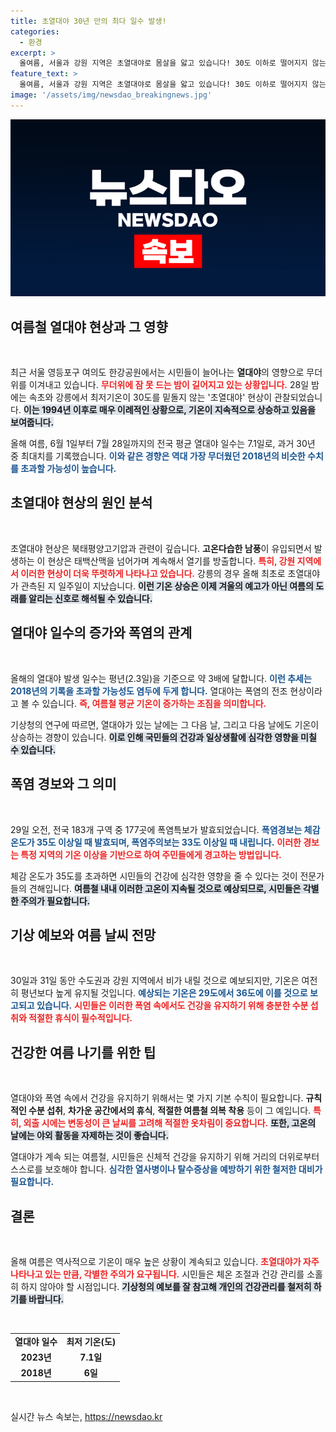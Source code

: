 ```yaml
---
title: 초열대야 30년 만의 최다 일수 발생!
categories:
  - 환경
excerpt: >
  올여름, 서울과 강원 지역은 초열대야로 몸살을 앓고 있습니다! 30도 이하로 떨어지지 않는 극한 더위가 계속되며, 2018년 기록을 한 달 앞으로 두고 위협하고 있습니다. 무더위의 정체를 알려드립니다!
feature_text: >
  올여름, 서울과 강원 지역은 초열대야로 몸살을 앓고 있습니다! 30도 이하로 떨어지지 않는 극한 더위가 계속되며, 2018년 기록을 한 달 앞으로 두고 위협하고 있습니다. 무더위의 정체를 알려드립니다!
image: '/assets/img/newsdao_breakingnews.jpg'
---
```


<p><img src="/assets/img/newsdao_breakingnews.jpg" alt="ontimetimes 속보" /></p>

<h2 data-ke-size="size26">여름철 열대야 현상과 그 영향</h2>

<p data-ke-size="size16">&nbsp;</p>

<p>최근 서울 영등포구 여의도 한강공원에서는 시민들이 늘어나는 <b>열대야</b>의 영향으로 무더위를 이겨내고 있습니다. <b><span style="color: #ee2323;">무더위에 잠 못 드는 밤이 길어지고 있는 상황입니다.</span></b> 28일 밤에는 속초와 강릉에서 최저기온이 30도를 밑돌지 않는 '초열대야' 현상이 관찰되었습니다. <b><span style="background-color: #21538527;">이는 1994년 이후로 매우 이례적인 상황으로, 기온이 지속적으로 상승하고 있음을 보여줍니다.</span></b> </p>

<p>올해 여름, 6월 1일부터 7월 28일까지의 전국 평균 열대야 일수는 7.1일로, 과거 30년 중 최대치를 기록했습니다. <b><span style="color: #1a5490;">이와 같은 경향은 역대 가장 무더웠던 2018년의 비슷한 수치를 초과할 가능성이 높습니다.</span></b></p>

<h2 data-ke-size="size26">초열대야 현상의 원인 분석</h2>

<p data-ke-size="size16">&nbsp;</p>

<p>초열대야 현상은 북태평양고기압과 관련이 깊습니다. <b>고온다습한 남풍</b>이 유입되면서 발생하는 이 현상은 태백산맥을 넘어가며 계속해서 열기를 방출합니다. <b><span style="color: #ee2323;">특히, 강원 지역에서 이러한 현상이 더욱 뚜렷하게 나타나고 있습니다.</span></b> 강릉의 경우 올해 최초로 초열대야가 관측된 지 일주일이 지났습니다. <b><span style="background-color: #21538527;">이런 기온 상승은 이제 겨울의 예고가 아닌 여름의 도래를 알리는 신호로 해석될 수 있습니다.</span></b></p>

<h2 data-ke-size="size26">열대야 일수의 증가와 폭염의 관계</h2>

<p data-ke-size="size16">&nbsp;</p>

<p>올해의 열대야 발생 일수는 평년(2.3일)을 기준으로 약 3배에 달합니다. <b><span style="color: #1a5490;">이런 추세는 2018년의 기록을 초과할 가능성도 염두에 두게 합니다.</span></b> 열대야는 폭염의 전조 현상이라고 볼 수 있습니다. <b><span style="color: #ee2323;">즉, 여름철 평균 기온이 증가하는 조짐을 의미합니다.</span></b> </p>

<p>기상청의 연구에 따르면, 열대야가 있는 날에는 그 다음 날, 그리고 다음 날에도 기온이 상승하는 경향이 있습니다. <b><span style="background-color: #21538527;">이로 인해 국민들의 건강과 일상생활에 심각한 영향을 미칠 수 있습니다.</span></b></p>

<h2 data-ke-size="size26">폭염 경보와 그 의미</h2>

<p data-ke-size="size16">&nbsp;</p>

<p>29일 오전, 전국 183개 구역 중 177곳에 폭염특보가 발효되었습니다. <b><span style="color: #1a5490;">폭염경보는 체감 온도가 35도 이상일 때 발효되며, 폭염주의보는 33도 이상일 때 내립니다.</span></b> <b><span style="color: #ee2323;">이러한 경보는 특정 지역의 기온 이상을 기반으로 하여 주민들에게 경고하는 방법입니다.</span></b></p>

<p>체감 온도가 35도를 초과하면 시민들의 건강에 심각한 영향을 줄 수 있다는 것이 전문가들의 견해입니다. <b><span style="background-color: #21538527;">여름철 내내 이러한 고온이 지속될 것으로 예상되므로, 시민들은 각별한 주의가 필요합니다.</span></b></p>

<h2 data-ke-size="size26">기상 예보와 여름 날씨 전망</h2>

<p data-ke-size="size16">&nbsp;</p>

<p>30일과 31일 동안 수도권과 강원 지역에서 비가 내릴 것으로 예보되지만, 기온은 여전히 평년보다 높게 유지될 것입니다. <b><span style="color: #1a5490;">예상되는 기온은 29도에서 36도에 이를 것으로 보고되고 있습니다.</span></b> <b><span style="color: #ee2323;">시민들은 이러한 폭염 속에서도 건강을 유지하기 위해 충분한 수분 섭취와 적절한 휴식이 필수적입니다.</span></b></p>

<h2 data-ke-size="size26">건강한 여름 나기를 위한 팁</h2>

<p data-ke-size="size16">&nbsp;</p>

<p>열대야와 폭염 속에서 건강을 유지하기 위해서는 몇 가지 기본 수칙이 필요합니다. <b>규칙적인 수분 섭취</b>, <b>차가운 공간에서의 휴식</b>, <b>적절한 여름철 의복 착용</b> 등이 그 예입니다. <b><span style="color: #ee2323;">특히, 외출 시에는 변동성이 큰 날씨를 고려해 적절한 옷차림이 중요합니다.</span></b> <b><span style="background-color: #21538527;">또한, 고온의 날에는 야외 활동을 자제하는 것이 좋습니다.</span></b></p>

<p>열대야가 계속 되는 여름철, 시민들은 신체적 건강을 유지하기 위해 거리의 더위로부터 스스로를 보호해야 합니다. <b><span style="color: #1a5490;">심각한 열사병이나 탈수증상을 예방하기 위한 철저한 대비가 필요합니다.</span></b></p>

<h2 data-ke-size="size26">결론</h2>

<p data-ke-size="size16">&nbsp;</p>

<p>올해 여름은 역사적으로 기온이 매우 높은 상황이 계속되고 있습니다. <b><span style="color: #ee2323;">초열대야가 자주 나타나고 있는 만큼, 각별한 주의가 요구됩니다.</span></b> 시민들은 체온 조절과 건강 관리를 소홀히 하지 않아야 할 시점입니다. <b><span style="background-color: #21538527;">기상청의 예보를 잘 참고해 개인의 건강관리를 철저히 하기를 바랍니다.</span></b> </p>

<p data-ke-size="size16">&nbsp;</p>

<table style="border-collapse: collapse; border-spacing: 0; width: 100%;">
    <tr>
        <td style="text-align: center; height: 17px;"><b>열대야 일수</b></td>
        <td style="text-align: center; height: 17px;"><b>최저 기온(도)</b></td>
    </tr>
    <tr>
        <td style="text-align: center; height: 17px;"><b>2023년</b></td>
        <td style="text-align: center; height: 17px;"><b>7.1일</b></td>
    </tr>
    <tr>
        <td style="text-align: center; height: 17px;"><b>2018년</b></td>
        <td style="text-align: center; height: 17px;"><b>6일</b></td>
    </tr>
</table>

<p data-ke-size="size16">&nbsp;</p>
실시간 뉴스 속보는, <a href="https://newsdao.kr" rel="dofollow">https://newsdao.kr</a>



